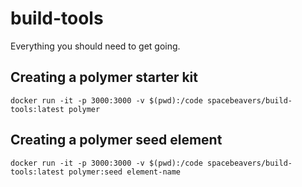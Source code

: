 # build-tools
Everything you should need to get going.

## Creating a polymer starter kit
```docker run -it -p 3000:3000 -v $(pwd):/code spacebeavers/build-tools:latest polymer```

## Creating a polymer seed element
```docker run -it -p 3000:3000 -v $(pwd):/code spacebeavers/build-tools:latest polymer:seed element-name```
